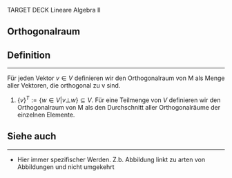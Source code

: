 
TARGET DECK
Lineare Algebra II

Orthogonalraum
--
## Definition
***
Für jeden Vektor $v\in V$ definieren wir den Orthogonalraum von M als Menge aller Vektoren, die orthogonal zu v sind.
1. $\{v\}^T:=\{w\in V|v⊥w\}\subseteq V$.
Für eine Teilmenge von $V$ definieren wir den Orthogonalraum von M als den Durchschnitt aller Orthogonalräume der einzelnen Elemente.
## Siehe auch
***
* Hier immer spezifischer Werden. Z.b. Abbildung linkt zu arten von Abbildungen und nicht umgekehrt